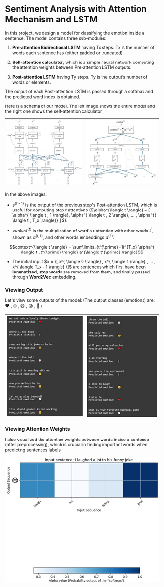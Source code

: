 # Sentiment Analysis with Attention Mechanism and LSTM

In this project, we design a model for classifying the emotion inside a sentence. The model contains three sub-modules: 

1. **Pre-attention Bidirectional LSTM** having Tx steps. Tx is the number of words each sentence has (either padded or truncated).

2. **Self-attention calculator**, which is a simple neural network computing the attention weights between Pre-attention LSTM outputs.

3. **Post-attention LSTM** having Ty steps. Ty is the output's number of words or elements.

The output of each Post-attention LSTM is passed through a softmax and the predicted word index is obtained.

Here is a schema of our model. The left image shows the entire model and the right one shows the self-attention calculator.

![img00](./images/design_0.JPG) | ![img01](./images/design_1.JPG) |
| --- | --- |

In the above images:

* $s^{\langle t-1 \rangle}$ is the output of the previous step's Post-attention LSTM, which is useful for computing step $t$ attentions ($\alpha^{\langle t \rangle} = \[ \alpha^{ \langle t , 1 \rangle}, \alpha^{ \langle t , 2 \rangle}, ... , \alpha^{{ \langle t , T_x \rangle}} \] $).  

* $context^{\langle t \rangle}$ is the multiplication of word's $t$ attention with other words $t^{\prime}$, shown as $\alpha^{ \langle t , t^{\prime} \rangle}$, and other words embeddings $a^{ \langle t^{\prime} \rangle}$.

$$context^{\langle t \rangle} = \sum\limits_{t^{\prime}=1}^{T_x} \alpha^{ \langle t , t^{\prime} \rangle} a^{\langle t^{\prime} \rangle}$$

* The initial input $x = \[ x^{ \langle 0 \rangle} , x^{ \langle 1 \rangle} , ... , x^{ \langle T_x - 1 \rangle} \]$ are sentences which first have been **lemmatized**, **stop words** are removed from them, and finally passed through **Word2Vec** embedding. 

### Viewing Output

Let's view some outputs of the model: (The output classes (emotions) are: :heart: , :baseball: , :smile: , :disappointed: , :fork_and_knife: )

![img02](./images/att_output_0.JPG) | ![img03](./images/att_output_1.JPG) |
| --- | --- |

### Viewing Attention Weights

I also visualized the attention weights between words inside a sentence (after preprocessing), which is crucial in finding important words when predicting sentences labels.

![img04](./images/att_map.JPG)
